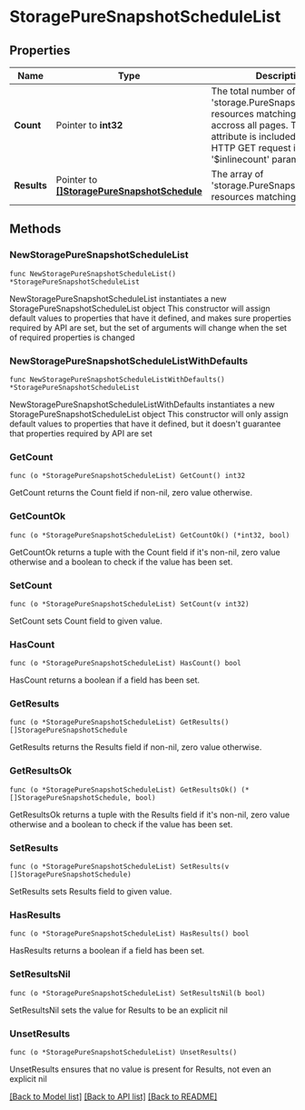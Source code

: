 # StoragePureSnapshotScheduleList

## Properties

Name | Type | Description | Notes
------------ | ------------- | ------------- | -------------
**Count** | Pointer to **int32** | The total number of &#39;storage.PureSnapshotSchedule&#39; resources matching the request, accross all pages. The &#39;Count&#39; attribute is included when the HTTP GET request includes the &#39;$inlinecount&#39; parameter. | [optional] 
**Results** | Pointer to [**[]StoragePureSnapshotSchedule**](storage.PureSnapshotSchedule.md) | The array of &#39;storage.PureSnapshotSchedule&#39; resources matching the request. | [optional] 

## Methods

### NewStoragePureSnapshotScheduleList

`func NewStoragePureSnapshotScheduleList() *StoragePureSnapshotScheduleList`

NewStoragePureSnapshotScheduleList instantiates a new StoragePureSnapshotScheduleList object
This constructor will assign default values to properties that have it defined,
and makes sure properties required by API are set, but the set of arguments
will change when the set of required properties is changed

### NewStoragePureSnapshotScheduleListWithDefaults

`func NewStoragePureSnapshotScheduleListWithDefaults() *StoragePureSnapshotScheduleList`

NewStoragePureSnapshotScheduleListWithDefaults instantiates a new StoragePureSnapshotScheduleList object
This constructor will only assign default values to properties that have it defined,
but it doesn't guarantee that properties required by API are set

### GetCount

`func (o *StoragePureSnapshotScheduleList) GetCount() int32`

GetCount returns the Count field if non-nil, zero value otherwise.

### GetCountOk

`func (o *StoragePureSnapshotScheduleList) GetCountOk() (*int32, bool)`

GetCountOk returns a tuple with the Count field if it's non-nil, zero value otherwise
and a boolean to check if the value has been set.

### SetCount

`func (o *StoragePureSnapshotScheduleList) SetCount(v int32)`

SetCount sets Count field to given value.

### HasCount

`func (o *StoragePureSnapshotScheduleList) HasCount() bool`

HasCount returns a boolean if a field has been set.

### GetResults

`func (o *StoragePureSnapshotScheduleList) GetResults() []StoragePureSnapshotSchedule`

GetResults returns the Results field if non-nil, zero value otherwise.

### GetResultsOk

`func (o *StoragePureSnapshotScheduleList) GetResultsOk() (*[]StoragePureSnapshotSchedule, bool)`

GetResultsOk returns a tuple with the Results field if it's non-nil, zero value otherwise
and a boolean to check if the value has been set.

### SetResults

`func (o *StoragePureSnapshotScheduleList) SetResults(v []StoragePureSnapshotSchedule)`

SetResults sets Results field to given value.

### HasResults

`func (o *StoragePureSnapshotScheduleList) HasResults() bool`

HasResults returns a boolean if a field has been set.

### SetResultsNil

`func (o *StoragePureSnapshotScheduleList) SetResultsNil(b bool)`

 SetResultsNil sets the value for Results to be an explicit nil

### UnsetResults
`func (o *StoragePureSnapshotScheduleList) UnsetResults()`

UnsetResults ensures that no value is present for Results, not even an explicit nil

[[Back to Model list]](../README.md#documentation-for-models) [[Back to API list]](../README.md#documentation-for-api-endpoints) [[Back to README]](../README.md)


